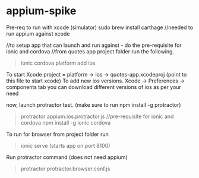 # appium-spike

Pre-req to run with xcode (simulator)
sudo brew install carthage //needed to run appium against xcode

//to setup app that can launch and run against - do the pre-requisite for ionic and cordova
//from quotes app project folder run the following.
> ionic cordova platform add ios 

To start Xcode project = platform -> ios -> quotes-app.xcodeproj (point to this file to start xcode)
To add new ios versions. 
Xcode -> Preferences -> components tab you can download different versions of ios as per your need

now, launch protractor test. (make sure to run npm install -g protractor)
> protractor appium.ios.protractor.js
//pre-requisite for ionic and cordova
> npm install -g ionic cordova


To run for browser
from project folder run
> ionic serve (starts app on port 8100)

Run protractor command (does not need appium)
> protractor protractor.browser.conf.js
